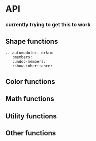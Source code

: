 # API

###  currently trying to get this to work

## Shape functions

```eval_rst
.. automodule:: drkrm
   :members:
   :undoc-members:
   :show-inheritance:
```
## Color functions

## Math functions

## Utility functions

## Other functions
